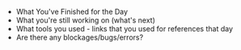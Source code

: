 
 - What You've Finished for the Day
 - What you're still working on (what's next)
 - What tools you used - links that you used for references that day
 - Are there any blockages/bugs/errors?
